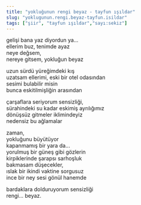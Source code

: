 ```yaml
---
title: "yokluğunun rengi beyaz - tayfun ışıldar"
slug: "yoklugunun.rengi.beyaz-tayfun.isildar"
tags: ["şiir", "tayfun ışıldar","sayı:sekiz"]
---
```



gelişi bana yaz diyordun ya...\
ellerim buz, tenimde ayaz\
neye değsem,\
nereye gitsem, yokluğun beyaz

uzun sürdü yüreğimdeki kış\
uzatsam ellerimi, eski bir otel odasından\
sesimi bulabilir misin\
bunca eskitilmişliğin arasından

çarşaflara seriyorum sensizliği,\
sürahindeki su kadar eskimiş ayrılığımız\
dönüşsüz gitmeler iklimindeyiz\
nedensiz bu ağlamalar

zaman,\
yokluğunu büyütüyor\
kapanmamış bir yara da...\
yorulmuş bir güneş gibi gözlerin\
kirpiklerinde şarapsı sarhoşluk\
bakmasam düşecekler,\
ıslak bir ikindi vaktine sorgusuz\
ince bir ney sesi gönül hanemde

bardaklara dolduruyorum sensizliği\
rengi... beyaz.
